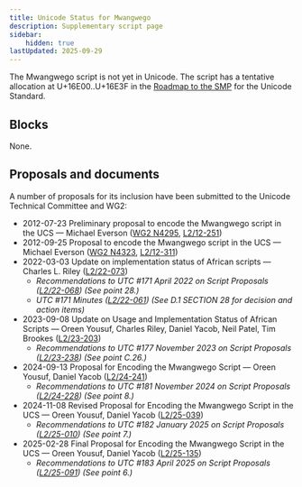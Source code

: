 ```yaml
---
title: Unicode Status for Mwangwego
description: Supplementary script page
sidebar:
    hidden: true
lastUpdated: 2025-09-29
---
```


The Mwangwego script is not yet in Unicode. The script has a tentative allocation at U+16E00..U+16E3F in the [Roadmap to the SMP](http://www.unicode.org/roadmaps/smp/) for the Unicode Standard.

## Blocks

None.

## Proposals and documents

A number of proposals for its inclusion have been submitted to the Unicode Technical Committee and WG2:
- 2012-07-23 Preliminary proposal to encode the Mwangwego script in the UCS — Michael Everson ([WG2 N4295](https://www.unicode.org/wg2/docs/n4295.pdf), [L2/12-251](http://www.unicode.org/cgi-bin/GetMatchingDocs.pl?L2/12-251))
- 2012-09-25 Proposal to encode the Mwangwego script in the UCS — Michael Everson ([WG2 N4323](https://www.unicode.org/wg2/docs/n4323.pdf), [L2/12-311](http://www.unicode.org/cgi-bin/GetMatchingDocs.pl?L2/12-311))
- 2022-03-03 Update on implementation status of African scripts — Charles L. Riley ([L2/22-073](http://www.unicode.org/cgi-bin/GetMatchingDocs.pl?L2/22-073))
  - _Recommendations to UTC #171 April 2022 on Script Proposals ([L2/22-068](http://www.unicode.org/cgi-bin/GetMatchingDocs.pl?L2/22-068)) (See point 28.)_
  - _UTC #171 Minutes ([L2/22-061](https://www.unicode.org/L2/L2022/22061.htm)) (See D.1 SECTION 28 for decision and action items)_
- 2023-09-08 Update on Usage and Implementation Status of African Scripts — Oreen Yousuf, Charles Riley, Daniel Yacob, Neil Patel, Tim Brookes ([L2/23-203](http://www.unicode.org/cgi-bin/GetMatchingDocs.pl?L2/23-203))
  - _Recommendations to UTC #177 November 2023 on Script Proposals ([L2/23-238](http://www.unicode.org/cgi-bin/GetMatchingDocs.pl?L2/23-238)) (See point C.26.)_
- 2024-09-13 Proposal for Encoding the Mwangwego Script — Oreen Yousuf, Daniel Yacob ([L2/24-241](http://www.unicode.org/cgi-bin/GetMatchingDocs.pl?L2/24-241))
  - _Recommendations to UTC #181 November 2024 on Script Proposals ([L2/24-228](http://www.unicode.org/cgi-bin/GetMatchingDocs.pl?L2/24-228)) (See point 8.)_
- 2024-11-08 Revised Proposal for Encoding the Mwangwego Script in the UCS — Oreen Yousuf, Daniel Yacob ([L2/25-039](http://www.unicode.org/cgi-bin/GetMatchingDocs.pl?L2/25-039))
  - _Recommendations to UTC #182 January 2025 on Script Proposals ([L2/25-010](http://www.unicode.org/cgi-bin/GetMatchingDocs.pl?L2/25-010)) (See point 7.)_
- 2025-02-28 Final Proposal for Encoding the Mwangwego Script in the UCS — Oreen Yousuf, Daniel Yacob ([L2/25-135](http://www.unicode.org/cgi-bin/GetMatchingDocs.pl?L2/25-135))
  - _Recommendations to UTC #183 April 2025 on Script Proposals ([L2/25-091](http://www.unicode.org/cgi-bin/GetMatchingDocs.pl?L2/25-091)) (See point 6.)_
